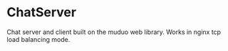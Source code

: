 # ChatServer
Chat server and client built on the muduo web library. Works in nginx tcp load balancing mode.
